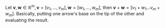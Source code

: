
Let $\mathbf{v}, \mathbf{w} \in \mathbb R^m, \mathbf{v}=[v_{1}, \dots, v_{m}], \mathbf{w}=[w_{1}, \dots, w_{m}]$, then $\mathbf{v}+\mathbf{w} = [v_{1} + w_{1} \dots v_{m} + w_{m}]$. Basically, putting one arrow's base on the tip of the other and evaluating the result.